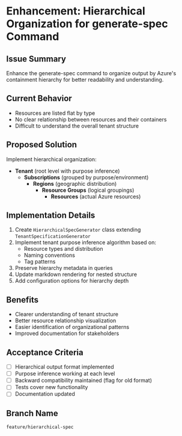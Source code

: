 # Enhancement: Hierarchical Organization for generate-spec Command

## Issue Summary
Enhance the generate-spec command to organize output by Azure's containment hierarchy for better readability and understanding.

## Current Behavior
- Resources are listed flat by type
- No clear relationship between resources and their containers
- Difficult to understand the overall tenant structure

## Proposed Solution
Implement hierarchical organization:
- **Tenant** (root level with purpose inference)
  - **Subscriptions** (grouped by purpose/environment)
    - **Regions** (geographic distribution)
      - **Resource Groups** (logical groupings)
        - **Resources** (actual Azure resources)

## Implementation Details
1. Create `HierarchicalSpecGenerator` class extending `TenantSpecificationGenerator`
2. Implement tenant purpose inference algorithm based on:
   - Resource types and distribution
   - Naming conventions
   - Tag patterns
3. Preserve hierarchy metadata in queries
4. Update markdown rendering for nested structure
5. Add configuration options for hierarchy depth

## Benefits
- Clearer understanding of tenant structure
- Better resource relationship visualization
- Easier identification of organizational patterns
- Improved documentation for stakeholders

## Acceptance Criteria
- [ ] Hierarchical output format implemented
- [ ] Purpose inference working at each level
- [ ] Backward compatibility maintained (flag for old format)
- [ ] Tests cover new functionality
- [ ] Documentation updated

## Branch Name
`feature/hierarchical-spec`

